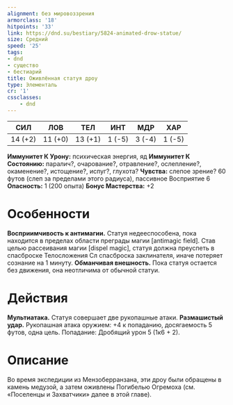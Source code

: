 ```yaml
---
alignment: без мировоззрения
armorclass: '18'
hitpoints: '33'
link: https://dnd.su/bestiary/5824-animated-drow-statue/
size: Средний
speed: '25'
tags:
- dnd
- существо
- бестиарий
title: Оживлённая статуя дроу
type: Элементаль
cr: '1'
cssclasses:
    - dnd
---
```



| СИЛ | ЛОВ | ТЕЛ | ИНТ | МДР | ХАР |
|---|---|---|---|---|---|
| 14 (+2) | 11 (+0) | 13 (+1) | 1 (-5) | 3 (-4) | 1 (-5) |
**Иммунитет К Урону:** психическая энергия, яд
**Иммунитет К Состоянию:** паралич?, очарование?, отравление?, ослепление?, окаменение?, истощение?, испуг?, глухота?
**Чувства:** слепое зрение? 60 футов (слеп за пределами этого радиуса), пассивное Восприятие 6
**Опасность:** 1 (200 опыта)
**Бонус Мастерства:** +2


# Особенности
**Восприимчивость к антимагии.** Статуя недееспособена, пока находится в пределах области преграды магии [antimagic field]. Став целью рассеивания магии [dispel magic], статуя должна преуспеть в спасброске Телосложения Сл спасброска заклинателя, иначе потеряет сознание на 1 минуту.
**Обманчивая внешность.** Пока статуя остается без движения, она неотличима от обычной статуи.


# Действия
**Мультиатака.** Статуя совершает две рукопашные атаки.
**Размашистый удар.** Рукопашная атака оружием: +4 к попаданию, досягаемость 5 футов, одна цель. Попадание: Дробящий урон 5 (1к6 + 2).


# Описание
Во время экспедиции из Мензоберранзана, эти дроу были обращены в камень медузой, а затем оживлены Погибелью Огремоха (см. «Поселенцы и Захватчики» далее в этой главе).